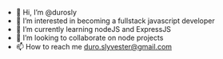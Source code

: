 - 👋 Hi, I’m @durosly
- 👀 I’m interested in becoming a fullstack javascript developer
- 🌱 I’m currently learning nodeJS and ExpressJS
- 💞️ I’m looking to collaborate on node projects
- 📫 How to reach me duro.slyvester@gmail.com

<!---
durosly/durosly is a ✨ special ✨ repository because its `README.md` (this file) appears on your GitHub profile.
You can click the Preview link to take a look at your changes.
--->
